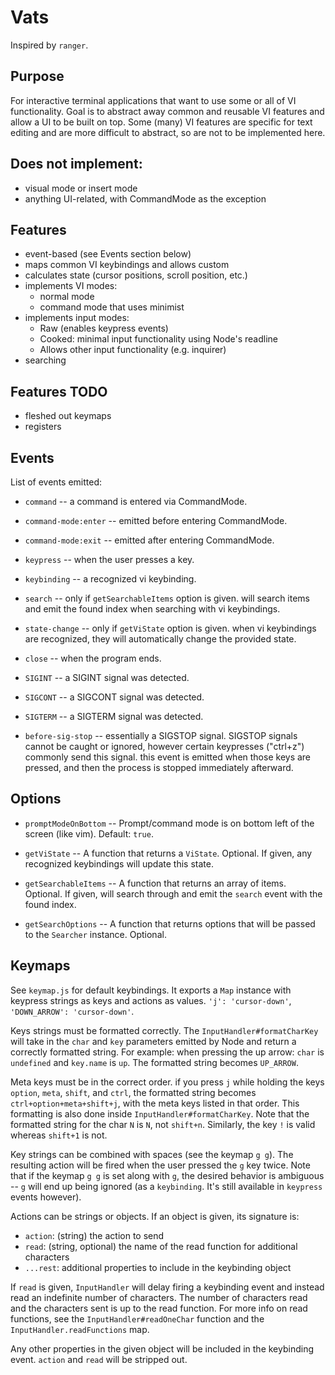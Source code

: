 # Vats
Inspired by `ranger`.

## Purpose
For interactive terminal applications that want to use some or all of VI functionality. Goal is to abstract away common and reusable VI features and allow a UI to be built on top. Some (many) VI features are specific for text editing and are more difficult to abstract, so are not to be implemented here.

## Does not implement:
- visual mode or insert mode
- anything UI-related, with CommandMode as the exception

## Features
- event-based (see Events section below)
- maps common VI keybindings and allows custom
- calculates state (cursor positions, scroll position, etc.)
- implements VI modes:
  - normal mode
  - command mode that uses minimist
- implements input modes:
  - Raw (enables keypress events)
  - Cooked: minimal input functionality using Node's readline
  - Allows other input functionality (e.g. inquirer)
- searching

## Features TODO
- fleshed out keymaps
- registers

## Events
List of events emitted:
- `command` -- a command is entered via CommandMode.

- `command-mode:enter` -- emitted before entering CommandMode.

- `command-mode:exit` -- emitted after entering CommandMode.

- `keypress` -- when the user presses a key.

- `keybinding` -- a recognized vi keybinding.

- `search` -- only if `getSearchableItems` option is given. will search items and emit the found index when searching with vi keybindings.

- `state-change` -- only if `getViState` option is given. when vi keybindings are recognized, they will automatically change the provided state.

- `close` -- when the program ends.

- `SIGINT` -- a SIGINT signal was detected.

- `SIGCONT` -- a SIGCONT signal was detected.

- `SIGTERM` -- a SIGTERM signal was detected.

- `before-sig-stop` -- essentially a SIGSTOP signal. SIGSTOP signals cannot be caught or ignored, however certain keypresses ("ctrl+z") commonly send this signal. this event is emitted when those keys are pressed, and then the process is stopped immediately afterward.


## Options

- `promptModeOnBottom` -- Prompt/command mode is on bottom left of the screen (like vim). Default: `true`.

- `getViState` -- A function that returns a `ViState`. Optional. If given, any recognized keybindings will update this state.

- `getSearchableItems` -- A function that returns an array of items. Optional. If given, will search through and emit the `search` event with the found index.

- `getSearchOptions` -- A function that returns options that will be passed to the `Searcher` instance. Optional.

## Keymaps
See `keymap.js` for default keybindings. It exports a `Map` instance with keypress strings as keys and actions as values. `'j': 'cursor-down'`, `'DOWN_ARROW': 'cursor-down'`.

Keys strings must be formatted correctly. The `InputHandler#formatCharKey` will take in the `char` and `key` parameters emitted by Node and return a correctly formatted string. For example: when pressing the up arrow: `char` is `undefined` and `key.name` is `up`. The formatted string becomes `UP_ARROW`.

Meta keys must be in the correct order. if you press `j` while holding the keys `option`, `meta`, `shift`, and `ctrl`, the formatted string becomes `ctrl+option+meta+shift+j`, with the meta keys listed in that order. This formatting is also done inside `InputHandler#formatCharKey`. Note that the formatted string for the char `N` is `N`, not `shift+n`. Similarly, the key `!` is valid whereas `shift+1` is not.

Key strings can be combined with spaces (see the keymap `g g`). The resulting action will be fired when the user pressed the `g` key twice. Note that if the keymap `g g` is set along with `g`, the desired behavior is ambiguous -- `g` will end up being ignored (as a `keybinding`. It's still available in `keypress` events however).

Actions can be strings or objects. If an object is given, its signature is:
  - `action`: (string) the action to send
  - `read`: (string, optional) the name of the read function for additional characters
  - `...rest`: additional properties to include in the keybinding object

If `read` is given, `InputHandler` will delay firing a keybinding event and instead read an indefinite number of characters. The number of characters read and the characters sent is up to the read function. For more info on read functions, see the `InputHandler#readOneChar` function and the `InputHandler.readFunctions` map.

Any other properties in the given object will be included in the keybinding event. `action` and `read` will be stripped out.
